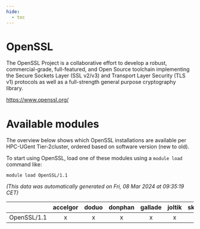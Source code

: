 ```yaml
---
hide:
  - toc
---
```


OpenSSL
=======


The OpenSSL Project is a collaborative effort to develop a robust, commercial-grade, full-featured, and Open Source toolchain implementing the Secure Sockets Layer (SSL v2/v3) and Transport Layer Security (TLS v1)  protocols as well as a full-strength general purpose cryptography library.

https://www.openssl.org/
# Available modules


The overview below shows which OpenSSL installations are available per HPC-UGent Tier-2cluster, ordered based on software version (new to old).

To start using OpenSSL, load one of these modules using a `module load` command like:

```shell
module load OpenSSL/1.1
```

*(This data was automatically generated on Fri, 08 Mar 2024 at 09:35:19 CET)*  

| |accelgor|doduo|donphan|gallade|joltik|skitty|
| :---: | :---: | :---: | :---: | :---: | :---: | :---: |
|OpenSSL/1.1|x|x|x|x|x|x|
